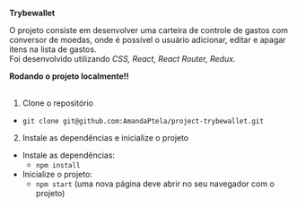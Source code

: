 <strong> Trybewallet </strong><br />

O projeto consiste em desenvolver uma carteira de controle de gastos com conversor de moedas, onde é possível o usuário adicionar, editar e apagar itens na lista de gastos.<br>
Foi desenvolvido utilizando _CSS, React, React Router, Redux_.

  <summary><strong>Rodando o projeto localmente‼️ </strong></summary><br />
  
  1. Clone o repositório
   - `git clone git@github.com:AmandaPtela/project-trybewallet.git`
    
  2. Instale as dependências e inicialize o projeto
  - Instale as dependências:
    - `npm install`
  - Inicialize o projeto:
    - `npm start` (uma nova página deve abrir no seu navegador com o projeto)